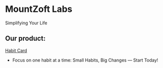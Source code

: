 # MountZoft Labs

Simplifying Your Life

Our product:
-

[Habit Card](https://mountzoft.github.io/habitcard.html)
- Focus on one habit at a time: Small Habits, Big Changes — Start Today!
